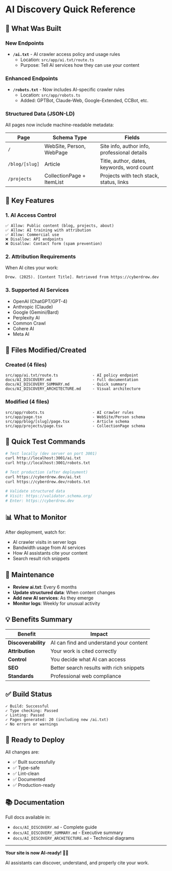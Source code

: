 # AI Discovery Quick Reference

## 🚀 What Was Built

### New Endpoints
- **`/ai.txt`** - AI crawler access policy and usage rules
  - Location: `src/app/ai.txt/route.ts`
  - Purpose: Tell AI services how they can use your content

### Enhanced Endpoints
- **`/robots.txt`** - Now includes AI-specific crawler rules
  - Location: `src/app/robots.ts`
  - Added: GPTBot, Claude-Web, Google-Extended, CCBot, etc.

### Structured Data (JSON-LD)
All pages now include machine-readable metadata:

| Page | Schema Type | Fields |
|------|-------------|--------|
| `/` | WebSite, Person, WebPage | Site info, author info, professional details |
| `/blog/[slug]` | Article | Title, author, dates, keywords, word count |
| `/projects` | CollectionPage + ItemList | Projects with tech stack, status, links |

## 🎯 Key Features

### 1. AI Access Control
```
✅ Allow: Public content (blog, projects, about)
✅ Allow: AI training with attribution
✅ Allow: Commercial use
❌ Disallow: API endpoints
❌ Disallow: Contact form (spam prevention)
```

### 2. Attribution Requirements
When AI cites your work:
```
Drew. (2025). [Content Title]. Retrieved from https://cyberdrew.dev
```

### 3. Supported AI Services
- OpenAI (ChatGPT/GPT-4)
- Anthropic (Claude)
- Google (Gemini/Bard)
- Perplexity AI
- Common Crawl
- Cohere AI
- Meta AI

## 📁 Files Modified/Created

### Created (4 files)
```
src/app/ai.txt/route.ts               - AI policy endpoint
docs/AI_DISCOVERY.md                  - Full documentation
docs/AI_DISCOVERY_SUMMARY.md          - Quick summary
docs/AI_DISCOVERY_ARCHITECTURE.md     - Visual architecture
```

### Modified (4 files)
```
src/app/robots.ts                     - AI crawler rules
src/app/page.tsx                      - WebSite/Person schema
src/app/blog/[slug]/page.tsx          - Article schema
src/app/projects/page.tsx             - CollectionPage schema
```

## 🧪 Quick Test Commands

```bash
# Test locally (dev server on port 3001)
curl http://localhost:3001/ai.txt
curl http://localhost:3001/robots.txt

# Test production (after deployment)
curl https://cyberdrew.dev/ai.txt
curl https://cyberdrew.dev/robots.txt

# Validate structured data
# Visit: https://validator.schema.org/
# Enter: https://cyberdrew.dev
```

## 📊 What to Monitor

After deployment, watch for:
- AI crawler visits in server logs
- Bandwidth usage from AI services
- How AI assistants cite your content
- Search result rich snippets

## 🔧 Maintenance

- **Review ai.txt**: Every 6 months
- **Update structured data**: When content changes
- **Add new AI services**: As they emerge
- **Monitor logs**: Weekly for unusual activity

## 💡 Benefits Summary

| Benefit | Impact |
|---------|--------|
| **Discoverability** | AI can find and understand your content |
| **Attribution** | Your work is cited correctly |
| **Control** | You decide what AI can access |
| **SEO** | Better search results with rich snippets |
| **Standards** | Professional web compliance |

## ✅ Build Status

```
✓ Build: Successful
✓ Type checking: Passed
✓ Linting: Passed
✓ Pages generated: 20 (including new /ai.txt)
✓ No errors or warnings
```

## 🚢 Ready to Deploy

All changes are:
- ✅ Built successfully
- ✅ Type-safe
- ✅ Lint-clean
- ✅ Documented
- ✅ Production-ready

## 📚 Documentation

Full docs available in:
- `docs/AI_DISCOVERY.md` - Complete guide
- `docs/AI_DISCOVERY_SUMMARY.md` - Executive summary
- `docs/AI_DISCOVERY_ARCHITECTURE.md` - Technical diagrams

---

**Your site is now AI-ready! 🤖✨**

AI assistants can discover, understand, and properly cite your work.
